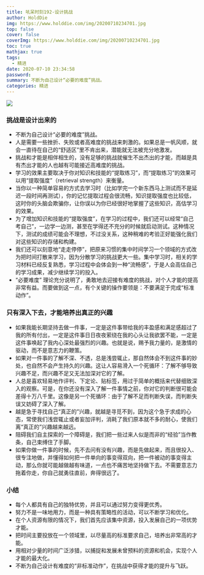 ```yaml
---
title: 吼呆时刻192-设计挑战
author: HoldDie
img: https://www.holddie.com/img/20200710234701.jpg
top: false
cover: false
coverImg: https://www.holddie.com/img/20200710234701.jpg
toc: true
mathjax: true
tags:
  - 精进
date: 2020-07-10 23:34:58
password:
summary: 不断为自己设计“必要的难度”挑战。
categories: 精进
---
```


![](https://www.holddie.com/img/20200710234701.jpg)

### 挑战是设计出来的

- 不断为自己设计“必要的难度”挑战。
- 人是需要一些挫折、失败或者高难度的挑战来刺激的。如果总是一帆风顺，就会一直待在自己的“舒适区”里不肯出来，潜能就无法被充分地激发。
- 挑战和才能是相伴相生的，没有足够的挑战就催生不出杰出的才能，而越是具有杰出才能的人也越有可能接近高难度的挑战。
- 学习的效果主要取决于你对知识和技能的“提取练习”，而“提取练习”的效果可以用“提取强度”（retrieval strength）来衡量。
- 当你以一种简单容易的方式去学习时（比如学完一个新东西马上测试而不是延迟一段时间再测试），你的记忆提取过程会很流畅，知识提取强度也比较低，这时你的头脑会欺骗你，让你误以为你已经很好地掌握了这些知识，高估学习的效果。
- 为了增加知识和技能的“提取强度”，在学习的过程中，我们还可以经常“自己考自己”，一边学一边测，甚至在学得还不充分的时候就启动测试。这种情况下，测试的成绩可能会不理想，不过没关系，这种稍难的考验正好能强化我们对这些知识的存储和构建。
- 我们还可以刻意地“走走停停”，把原来习惯的集中时间学习一个领域的方式改为把时间打散来学习，因为分散学习的挑战更大一些。集中学习时，相关的学习材料已经反复熟悉，学习过程中会体会到一种“流畅感”，于是人会高估自己的学习成果，减少继续学习的投入。
- “必要难度” 理论充分说明了，勇敢地去迎接有难度的挑战，对个人才能的提高非常有益。而要做到这一点，有个关键的操作要领是：不要满足于完成“标准动作”。

### 只有深入下去，才能培养出真正的兴趣

- 如果我能长期坚持去做一件事，一定是这件事带给我的丰盈感和满足感超过了我的所有付出，一定是这件事日日夜夜萦绕在我的心头让我欲罢不能，一定是这件事唤起了我内心深处最强烈的兴趣。也就是说，赐予我力量的，是激情的驱动，而不是意志力的鞭策。
- 如果对一件事的了解不深、不透，总是浅尝辄止，那自然体会不到这件事的妙处，也自然不会产生持久的兴趣。这让人容易滑入一个死循环：了解不够导致兴趣不足，而兴趣不足又无法加深对它的了解。
- 人总是喜欢轻易地作评判、下定论、贴标签，用过于简单的概括来代替细致深入的观察。可是，在你还没有深入了解一件事情之前，你对它的判断很可能会差得十万八千里。这像是另一个死循环：由于了解不足而判断失误，而判断失误又妨碍了深入了解。
- 越是急于寻找自己“真正的”兴趣，就越是寻觅不到，因为这个急于求成的心态，常使我们浅尝辄止或者妄加评判，消耗了我们原本就不多的耐心，使我们离“真正的”兴趣越来越远。
- 阻碍我们自主探索的一个障碍是，我们把一些过来人似是而非的“经验”当作教条，自己束缚住了手脚。
- 如果你做一件事的时候，先不去问有没有兴趣，而是先做起来，而且很投入、很专注地做，并懂得如何把一件单向的事变得双向，把一件被动的事变得主动，那么你就可能越做越有味道，一点也不痛苦地坚持做下去。不需要意志力拖着你走，你自己就勇往直前，奔得很远了。

### 小结

- 每个人都具有自己的独特优势，并且可以通过努力变得更优秀。
- 努力不是一味地用力，而是一种具有策略性的活动，可以不断学习和优化。
- 在个人资源有限的情况下，我们首先应该集中资源，投入发展自己的一项优势才能。
- 把时间主要投放在一个领域里，以尽量高的标准要求自己，培养出非常高的才能。
- 用相对少量的时间广泛涉猎，以捕捉和发展未曾预料的资源和机会，实现个人才能的最大化。
- 不断为自己设计有难度的“非标准动作”，在挑战中获得才能的提升与飞跃。

